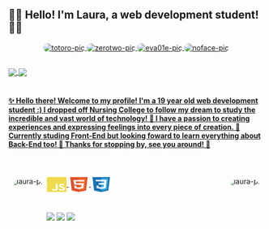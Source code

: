 ## 🐛👾 Hello! I'm Laura, a web development student! 👾🐛

<div align="center">
  <a href="https://github.com/laurasiiia">
    <img align="center" alt="totoro-pic" height="150" style="border-radius:50px;" src="https://c.tenor.com/30c4Y1lL3skAAAAC/ghibli-totoro.gif">
    <img align="center" alt="zerotwo-pic" height="150" style="border-radius:50px;" src="https://c.tenor.com/yvGNPPoeZckAAAAC/darling-in.gif">
    <img align="center" alt="eva01e-pic" height="150" style="border-radius:50px;" src="https://i.kym-cdn.com/photos/images/original/000/595/082/19e.gif">
    <img align="center" alt="noface-pic" height="150" style="border-radius:50px;" src="https://c.tenor.com/W_-Y3VF_8tYAAAAC/spirited-away-no-face.gif">
    </div>
  
  ##
  
  <div>
    
  <img align="center" height="165em" src="https://github-readme-stats.vercel.app/api?username=laurasiiia&show_icons=true&theme=tokyonight&include_all_commits=true&count_private=true"/>
  <img align="center" height="165em" src="https://github-readme-stats.vercel.app/api/top-langs/?username=laurasiiia&layout=compact&langs_count=7&theme=tokyonight"/>
   
</div>
  
#

  #### ✨ Hello there! Welcome to my profile! I'm a 19 year old web development student :) I dropped off Nursing College to follow my dream to study the incredible and vast world of technology! 👾 I have a passion to creating experiences and expressing feelings into every piece of creation. 🎨 Currently studing Front-End but looking foward to learn everything about Back-End too! 🌱 Thanks for stopping by, see you around! 🌸
  
  
  #
  
<div style="display: inline_block"><br>

  
  <img align="left" alt="laura-pic" height="150" style="border-radius:50px;" src="https://media.giphy.com/media/9vjgaOecdyJL38m03z/giphy.gif">
  <img align="center" alt="laura-Js" height="30" width="40" src="https://raw.githubusercontent.com/devicons/devicon/master/icons/javascript/javascript-plain.svg">
  <img align="center" alt="laura-HTML" height="30" width="40" src="https://raw.githubusercontent.com/devicons/devicon/master/icons/html5/html5-original.svg">
  <img align="center" alt="laura-CSS" height="30" width="40" src="https://raw.githubusercontent.com/devicons/devicon/master/icons/css3/css3-original.svg">
  <img align="right" alt="laura-pic" height="150" style="border-radius:50px;" src="https://media.giphy.com/media/9vjgaOecdyJL38m03z/giphy.gif">
</div>
  
  #
  
<div> 
  <a href="https://www.linkedin.com/in/laura-loyola-5195aa213/" target="_blank"><img src="https://img.shields.io/badge/-LinkedIn-%230077B5?style=for-the-badge&logo=linkedin&logoColor=white" target="_blank"></a> 
  <a href="https://www.instagram.com/laurasiiia_/" target="_blank"><img src="https://img.shields.io/badge/-Instagram-%23E4405F?style=for-the-badge&logo=instagram&logoColor=white" target="_blank"></a>
  <a href = "mailto:lauraloyolarpeixoto@outlook.com"><img src="https://img.shields.io/badge/Microsoft_Outlook-0078D4?style=for-the-badge&logo=microsoft-outlook&logoColor=white" target="_blank"></a>
  
  </div>
  
<!--   #
  
  <div> 
    
  ![Snake animation](https://github.com/laurasiiia/laurasiiia/blob/output/github-contribution-grid-snake.svg)
 
  </div> -->
